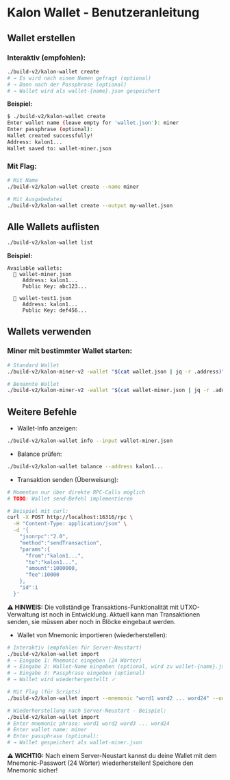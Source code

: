 # Kalon Wallet - Benutzeranleitung

## Wallet erstellen

### Interaktiv (empfohlen):
```bash
./build-v2/kalon-wallet create
# → Es wird nach einem Namen gefragt (optional)
# → Dann nach der Passphrase (optional)
# → Wallet wird als wallet-{name}.json gespeichert
```

**Beispiel:**
```bash
$ ./build-v2/kalon-wallet create
Enter wallet name (leave empty for 'wallet.json'): miner
Enter passphrase (optional): 
Wallet created successfully!
Address: kalon1...
Wallet saved to: wallet-miner.json
```

### Mit Flag:
```bash
# Mit Name
./build-v2/kalon-wallet create --name miner

# Mit Ausgabedatei
./build-v2/kalon-wallet create --output my-wallet.json
```

## Alle Wallets auflisten

```bash
./build-v2/kalon-wallet list
```

**Beispiel:**
```
Available wallets:
  📄 wallet-miner.json
     Address: kalon1...
     Public Key: abc123...

  📄 wallet-test1.json
     Address: kalon1...
     Public Key: def456...
```

## Wallets verwenden

### Miner mit bestimmter Wallet starten:
```bash
# Standard Wallet
./build-v2/kalon-miner-v2 -wallet "$(cat wallet.json | jq -r .address)"

# Benannte Wallet
./build-v2/kalon-miner-v2 -wallet "$(cat wallet-miner.json | jq -r .address)"
```

## Weitere Befehle

- Wallet-Info anzeigen:
```bash
./build-v2/kalon-wallet info --input wallet-miner.json
```

- Balance prüfen:
```bash
./build-v2/kalon-wallet balance --address kalon1...
```

- Transaktion senden (Überweisung):
```bash
# Momentan nur über direkte RPC-Calls möglich
# TODO: Wallet send-Befehl implementieren

# Beispiel mit curl:
curl -X POST http://localhost:16316/rpc \
  -H "Content-Type: application/json" \
  -d '{
    "jsonrpc":"2.0",
    "method":"sendTransaction",
    "params":{
      "from":"kalon1...",
      "to":"kalon1...",
      "amount":1000000,
      "fee":10000
    },
    "id":1
  }'
```

**⚠️ HINWEIS:** Die vollständige Transaktions-Funktionalität mit UTXO-Verwaltung ist noch in Entwicklung. Aktuell kann man Transaktionen senden, sie müssen aber noch in Blöcke eingebaut werden.

- Wallet von Mnemonic importieren (wiederherstellen):
```bash
# Interaktiv (empfohlen für Server-Neustart)
./build-v2/kalon-wallet import
# → Eingabe 1: Mnemonic eingeben (24 Wörter)
# → Eingabe 2: Wallet-Name eingeben (optional, wird zu wallet-{name}.json)
# → Eingabe 3: Passphrase eingeben (optional)
# → Wallet wird wiederhergestellt ✓

# Mit Flag (für Scripts)
./build-v2/kalon-wallet import --mnemonic "word1 word2 ... word24" --output wallet-restored.json

# Wiederherstellung nach Server-Neustart - Beispiel:
./build-v2/kalon-wallet import
# Enter mnemonic phrase: word1 word2 word3 ... word24
# Enter wallet name: miner
# Enter passphrase (optional): 
# → Wallet gespeichert als wallet-miner.json
```

**⚠️ WICHTIG:** Nach einem Server-Neustart kannst du deine Wallet mit dem Mnemonic-Passwort (24 Wörter) wiederherstellen! Speichere den Mnemonic sicher!
